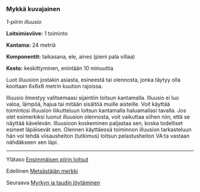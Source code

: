 ### Mykkä kuvajainen

*1-piirin illuusio*

**Loitsimisviive:** 1 toiminto

**Kantama:** 24 metriä

**Komponentit:** taikasana, ele, aines (pieni pala villaa)

**Kesto:** keskittyminen, enintään 10 minuuttia

Luot illuusion jostakin asiasta, esineestä tai olennosta, jonka
täytyy olla kooltaan 6x6x6 metrin kuution rajoissa.

Illuusio ilmestyy valitsemaasi sijaintiin loitsun kantamalla.
Illuusio ei luo valoa, lämpöä, hajua tai mitään sisältöä muille
aisteille. Voit käyttää toimintosi illuusion liikutteluun loitsun
kantamalla haluamallasi tavalla. Jos olet esimerkiksi luonut illuusion
olennosta, voit vaikuttaa siihen niin, että se näyttää kävelevän.
Illuusioon koskeminen paljastaa sen, koska todelliset
esineet läpäisevät sen. Olennen käyttäessä toiminnon illuusion
tarkasteluun hän voi tehdä viisausheiton (tutkimus) loitsun
pelastusheiton VA:ta vastaan nähdäkseen sen läpi.

----

Ylätaso [Ensimmäisen piirin loitsut](1_piirin_loitsut.md)

Edellinen [Metsästäjän merkki](Metsästäjän_merkki.md)

Seuraava [Myrkyn ja taudin löytäminen](Myrkyn_ja_taudin_löytäminen.md)